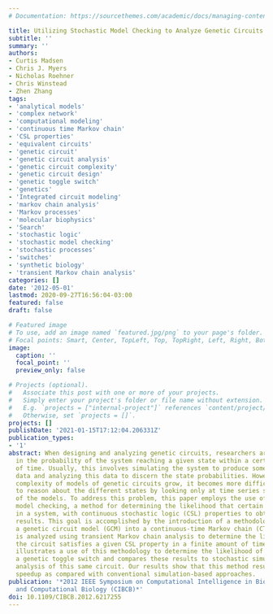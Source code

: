 ```yaml
---
# Documentation: https://sourcethemes.com/academic/docs/managing-content/

title: Utilizing Stochastic Model Checking to Analyze Genetic Circuits
subtitle: ''
summary: ''
authors:
- Curtis Madsen
- Chris J. Myers
- Nicholas Roehner
- Chris Winstead
- Zhen Zhang
tags:
- 'analytical models'
- 'complex network'
- 'computational modeling'
- 'continuous time Markov chain'
- 'CSL properties'
- 'equivalent circuits'
- 'genetic circuit'
- 'genetic circuit analysis'
- 'genetic circuit complexity'
- 'genetic circuit design'
- 'genetic toggle switch'
- 'genetics'
- 'Integrated circuit modeling'
- 'markov chain analysis'
- 'Markov processes'
- 'molecular biophysics'
- 'Search'
- 'stochastic logic'
- 'stochastic model checking'
- 'stochastic processes'
- 'switches'
- 'synthetic biology'
- 'transient Markov chain analysis'
categories: []
date: '2012-05-01'
lastmod: 2020-09-27T16:56:04-03:00
featured: false
draft: false

# Featured image
# To use, add an image named `featured.jpg/png` to your page's folder.
# Focal points: Smart, Center, TopLeft, Top, TopRight, Left, Right, BottomLeft, Bottom, BottomRight.
image:
  caption: ''
  focal_point: ''
  preview_only: false

# Projects (optional).
#   Associate this post with one or more of your projects.
#   Simply enter your project's folder or file name without extension.
#   E.g. `projects = ["internal-project"]` references `content/project/deep-learning/index.md`.
#   Otherwise, set `projects = []`.
projects: []
publishDate: '2021-01-15T17:12:04.206331Z'
publication_types:
- '1'
abstract: When designing and analyzing genetic circuits, researchers are often interested
  in the probability of the system reaching a given state within a certain amount
  of time. Usually, this involves simulating the system to produce some time series
  data and analyzing this data to discern the state probabilities. However, as the
  complexity of models of genetic circuits grow, it becomes more difficult for researchers
  to reason about the different states by looking only at time series simulation results
  of the models. To address this problem, this paper employs the use of stochastic
  model checking, a method for determining the likelihood that certain events occur
  in a system, with continuous stochastic logic (CSL) properties to obtain similar
  results. This goal is accomplished by the introduction of a methodology for converting
  a genetic circuit model (GCM) into a continuous-time Markov chain (CTMC). This CTMC
  is analyzed using transient Markov chain analysis to determine the likelihood that
  the circuit satisfies a given CSL property in a finite amount of time. This paper
  illustrates a use of this methodology to determine the likelihood of failure in
  a genetic toggle switch and compares these results to stochastic simulation-based
  analysis of this same circuit. Our results show that this method results in a substantial
  speedup as compared with conventional simulation-based approaches.
publication: '*2012 IEEE Symposium on Computational Intelligence in Bioinformatics
  and Computational Biology (CIBCB)*'
doi: 10.1109/CIBCB.2012.6217255
---
```

